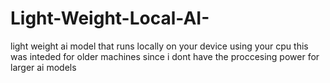 # Light-Weight-Local-AI-

light weight ai model that runs locally on your device using your cpu 
this was inteded for older machines since i dont have the proccesing power for larger ai models 
